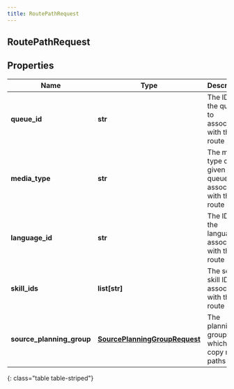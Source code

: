 ```yaml
---
title: RoutePathRequest
---
```

## RoutePathRequest

## Properties

|Name | Type | Description | Notes|
|------------ | ------------- | ------------- | -------------|
| **queue_id** | **str** | The ID of the queue to associate with the route path | |
| **media_type** | **str** | The media type of the given queue to associate with the route path | |
| **language_id** | **str** | The ID of the language to associate with the route path | [optional] |
| **skill_ids** | **list[str]** | The set of skill IDs to associate with the route path | [optional] |
| **source_planning_group** | [**SourcePlanningGroupRequest**](SourcePlanningGroupRequest.html) | The planning group from which to copy route paths | [optional] |
{: class="table table-striped"}


